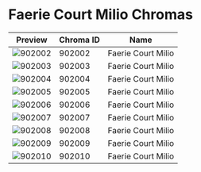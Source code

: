 # Faerie Court Milio Chromas

| Preview | Chroma ID | Name |
|---------|-----------|------|
| ![902002](https://raw.communitydragon.org/latest/plugins/rcp-be-lol-game-data/global/default/v1/champion-chroma-images/902/902002.png) | 902002 | Faerie Court Milio |
| ![902003](https://raw.communitydragon.org/latest/plugins/rcp-be-lol-game-data/global/default/v1/champion-chroma-images/902/902003.png) | 902003 | Faerie Court Milio |
| ![902004](https://raw.communitydragon.org/latest/plugins/rcp-be-lol-game-data/global/default/v1/champion-chroma-images/902/902004.png) | 902004 | Faerie Court Milio |
| ![902005](https://raw.communitydragon.org/latest/plugins/rcp-be-lol-game-data/global/default/v1/champion-chroma-images/902/902005.png) | 902005 | Faerie Court Milio |
| ![902006](https://raw.communitydragon.org/latest/plugins/rcp-be-lol-game-data/global/default/v1/champion-chroma-images/902/902006.png) | 902006 | Faerie Court Milio |
| ![902007](https://raw.communitydragon.org/latest/plugins/rcp-be-lol-game-data/global/default/v1/champion-chroma-images/902/902007.png) | 902007 | Faerie Court Milio |
| ![902008](https://raw.communitydragon.org/latest/plugins/rcp-be-lol-game-data/global/default/v1/champion-chroma-images/902/902008.png) | 902008 | Faerie Court Milio |
| ![902009](https://raw.communitydragon.org/latest/plugins/rcp-be-lol-game-data/global/default/v1/champion-chroma-images/902/902009.png) | 902009 | Faerie Court Milio |
| ![902010](https://raw.communitydragon.org/latest/plugins/rcp-be-lol-game-data/global/default/v1/champion-chroma-images/902/902010.png) | 902010 | Faerie Court Milio |